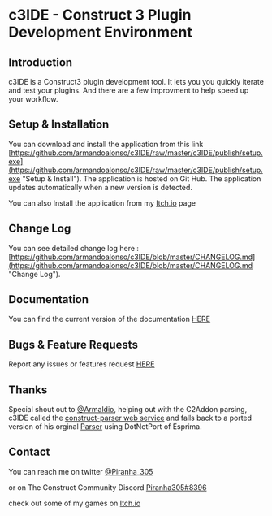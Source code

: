 # c3IDE - Construct 3 Plugin Development Environment 

## Introduction
c3IDE is a Construct3 plugin development tool. It lets you you quickly iterate and test your plugins. And there are a few improvment to help speed up your workflow.

## Setup & Installation
You can download and install the application from this link [https://github.com/armandoalonso/c3IDE/raw/master/c3IDE/publish/setup.exe](https://github.com/armandoalonso/c3IDE/raw/master/c3IDE/publish/setup.exe "Setup & Install"). The application is hosted on Git Hub. The application updates automatically when a new version is detected.

You can also Install the application from my [Itch.io](https://piranha305.itch.io/c3ide) page

## Change Log
You can see detailed change log here : [https://github.com/armandoalonso/c3IDE/blob/master/CHANGELOG.md](https://github.com/armandoalonso/c3IDE/blob/master/CHANGELOG.md "Change Log").

## Documentation
You can find the current version of the documentation [HERE](https://github.com/armandoalonso/c3IDE/blob/master/doc/index.md)

## Bugs & Feature Requests
Report any issues or features request [HERE](https://github.com/armandoalonso/c3IDE/issues) 

## Thanks
Special shout out to  [@Armaldio](https://twitter.com/armaldio), helping out with the C2Addon parsing, c3IDE called the [construct-parser web service](https://github.com/WebCreationClub/construct-addon-parser) and falls back to a ported version of his orginal [Parser](https://github.com/Armaldio/c2-addon-parser) using DotNetPort of Esprima. 

## Contact
You can reach me on twitter [@Piranha_305](https://twitter.com/piranha_305)

or on The Construct Community Discord [Piranha305#8396](https://discordapp.com/channels/116497549237551109/253490735268102144)

check out some of my games on [Itch.io](https://piranha305.itch.io/)


 
